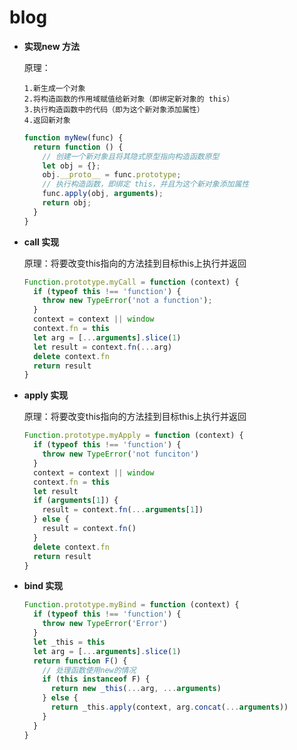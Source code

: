 # blog

- **实现new 方法**
  
    原理：
    
      1.新生成一个对象
      2.将构造函数的作用域赋值给新对象（即绑定新对象的 this）
      3.执行构造函数中的代码（即为这个新对象添加属性）
      4.返回新对象
  ```javascript
  function myNew(func) {
    return function () {
      // 创建一个新对象且将其隐式原型指向构造函数原型
      let obj = {};
      obj.__proto__ = func.prototype;
      // 执行构造函数，即绑定 this，并且为这个新对象添加属性
      func.apply(obj, arguments);
      return obj;
    }
  }
  ```

- **call 实现**
  
  原理：将要改变this指向的方法挂到目标this上执行并返回
  
  ```javascript
  Function.prototype.myCall = function (context) {
    if (typeof this !== 'function') {
      throw new TypeError('not a function');
    }
    context = context || window
    context.fn = this
    let arg = [...arguments].slice(1)
    let result = context.fn(...arg)
    delete context.fn
    return result
  }
  ```
  
- **apply 实现**
  
  原理：将要改变this指向的方法挂到目标this上执行并返回
  
  ```javascript
  Function.prototype.myApply = function (context) {
    if (typeof this !== 'function') {
      throw new TypeError('not funciton')
    }
    context = context || window
    context.fn = this
    let result
    if (arguments[1]) {
      result = context.fn(...arguments[1])
    } else {
      result = context.fn()
    }
    delete context.fn
    return result
  }
  ```
  
- **bind 实现**
  ```javascript
  Function.prototype.myBind = function (context) {
    if (typeof this !== 'function') {
      throw new TypeError('Error')
    }
    let _this = this
    let arg = [...arguments].slice(1)
    return function F() {
      // 处理函数使用new的情况
      if (this instanceof F) {
        return new _this(...arg, ...arguments)
      } else {
        return _this.apply(context, arg.concat(...arguments))
      }
    }
  }
  ```
